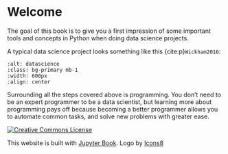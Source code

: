 # Welcome

The goal of this book is to give you a first impression of some important tools and concepts in Python when doing data science projects.   

A typical data science project looks something like this {cite:p}`Wickham2016`: 

```{image} ../_static/img/process.png
:alt: datascience
:class: bg-primary mb-1
:width: 600px
:align: center
```

Surrounding all the steps covered above is programming. You don’t need to be an expert programmer to be a data scientist, but learning more about programming pays off because becoming a better programmer allows you to automate common tasks, and solve new problems with greater ease.


<a rel="license" href="https://creativecommons.org/licenses/by-sa/4.0/"><img src="https://licensebuttons.net/l/by-sa/4.0/88x31.png" alt="Creative Commons License" style="border-width:0"/></a><br />

This website is built with [Jupyter Book](https://jupyterbook.org/intro.html). <a target="_blank" href="https://icons8.de/icon/aL7NtSh6zELd/streudiagramm"> </a> Logo by <a target="_blank" href="https://icons8.de">Icons8</a>
